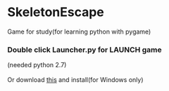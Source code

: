 # SkeletonEscape
Game for study(for learning python with pygame)

<h3>Double click Launcher.py for LAUNCH game</h3>
<span>(needed python 2.7)<span>
<br>
<br>
Or download <a href="https://www.dropbox.com/s/lvohg36uaihyjz4/Skeleton%20Escape%200.3b-0.3-win32.msi?dl=0">this</a> and install(for Windows only)
